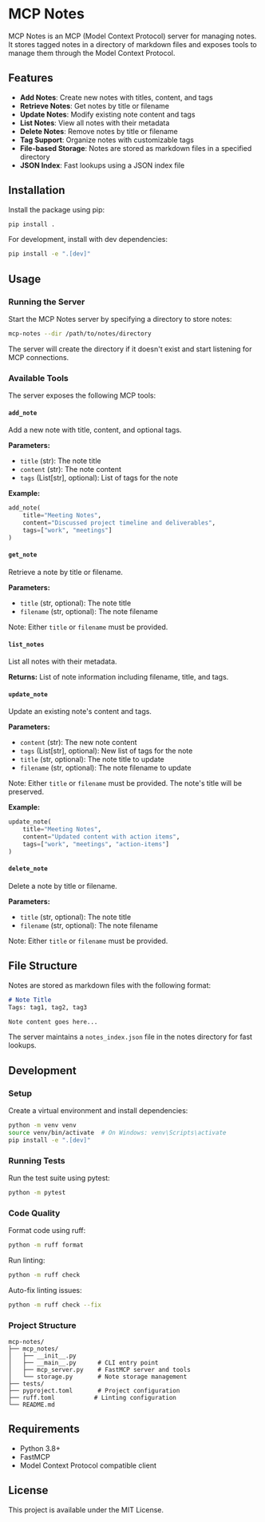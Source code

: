 # MCP Notes

MCP Notes is an MCP (Model Context Protocol) server for managing notes. It stores tagged notes in a directory of markdown files and exposes tools to manage them through the Model Context Protocol.

## Features

- **Add Notes**: Create new notes with titles, content, and tags
- **Retrieve Notes**: Get notes by title or filename
- **Update Notes**: Modify existing note content and tags
- **List Notes**: View all notes with their metadata
- **Delete Notes**: Remove notes by title or filename
- **Tag Support**: Organize notes with customizable tags
- **File-based Storage**: Notes are stored as markdown files in a specified directory
- **JSON Index**: Fast lookups using a JSON index file

## Installation

Install the package using pip:

```bash
pip install .
```

For development, install with dev dependencies:

```bash
pip install -e ".[dev]"
```

## Usage

### Running the Server

Start the MCP Notes server by specifying a directory to store notes:

```bash
mcp-notes --dir /path/to/notes/directory
```

The server will create the directory if it doesn't exist and start listening for MCP connections.

### Available Tools

The server exposes the following MCP tools:

#### `add_note`
Add a new note with title, content, and optional tags.

**Parameters:**
- `title` (str): The note title
- `content` (str): The note content
- `tags` (List[str], optional): List of tags for the note

**Example:**
```python
add_note(
    title="Meeting Notes",
    content="Discussed project timeline and deliverables",
    tags=["work", "meetings"]
)
```

#### `get_note`
Retrieve a note by title or filename.

**Parameters:**
- `title` (str, optional): The note title
- `filename` (str, optional): The note filename

Note: Either `title` or `filename` must be provided.

#### `list_notes`
List all notes with their metadata.

**Returns:** List of note information including filename, title, and tags.

#### `update_note`
Update an existing note's content and tags.

**Parameters:**
- `content` (str): The new note content
- `tags` (List[str], optional): New list of tags for the note
- `title` (str, optional): The note title to update
- `filename` (str, optional): The note filename to update

Note: Either `title` or `filename` must be provided. The note's title will be preserved.

**Example:**
```python
update_note(
    title="Meeting Notes",
    content="Updated content with action items",
    tags=["work", "meetings", "action-items"]
)
```

#### `delete_note`
Delete a note by title or filename.

**Parameters:**
- `title` (str, optional): The note title
- `filename` (str, optional): The note filename

Note: Either `title` or `filename` must be provided.

## File Structure

Notes are stored as markdown files with the following format:

```markdown
# Note Title
Tags: tag1, tag2, tag3

Note content goes here...
```

The server maintains a `notes_index.json` file in the notes directory for fast lookups.

## Development

### Setup

Create a virtual environment and install dependencies:

```bash
python -m venv venv
source venv/bin/activate  # On Windows: venv\Scripts\activate
pip install -e ".[dev]"
```

### Running Tests

Run the test suite using pytest:

```bash
python -m pytest
```

### Code Quality

Format code using ruff:

```bash
python -m ruff format
```

Run linting:

```bash
python -m ruff check
```

Auto-fix linting issues:

```bash
python -m ruff check --fix
```

### Project Structure

```
mcp-notes/
├── mcp_notes/
│   ├── __init__.py
│   ├── __main__.py      # CLI entry point
│   ├── mcp_server.py    # FastMCP server and tools
│   └── storage.py       # Note storage management
├── tests/
├── pyproject.toml       # Project configuration
├── ruff.toml           # Linting configuration
└── README.md
```

## Requirements

- Python 3.8+
- FastMCP
- Model Context Protocol compatible client

## License

This project is available under the MIT License.
